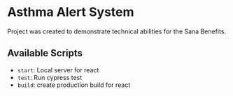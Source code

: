 # Asthma Alert System

Project was created to demonstrate technical abilities for the Sana Benefits.

## Available Scripts

- `start`: Local server for react
- `test`: Run cypress test
- `build`: create production build for react
